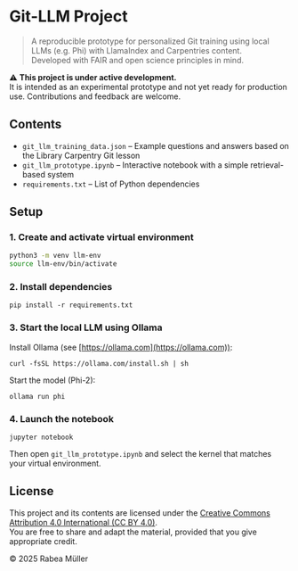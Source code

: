 # Git-LLM Project

> A reproducible prototype for personalized Git training using local LLMs (e.g. Phi) with LlamaIndex and Carpentries content.  
> Developed with FAIR and open science principles in mind.

⚠️ **This project is under active development.**  
It is intended as an experimental prototype and not yet ready for production use. Contributions and feedback are welcome.

## Contents

- `git_llm_training_data.json` – Example questions and answers based on the Library Carpentry Git lesson
- `git_llm_prototype.ipynb` – Interactive notebook with a simple retrieval-based system
- `requirements.txt` – List of Python dependencies

## Setup

### 1. Create and activate virtual environment

```bash
python3 -m venv llm-env
source llm-env/bin/activate
```

### 2. Install dependencies

`pip install -r requirements.txt`

### 3. Start the local LLM using Ollama

Install Ollama (see [https://ollama.com](https://ollama.com)):

`curl -fsSL https://ollama.com/install.sh | sh`

Start the model (Phi-2):

`ollama run phi`

### 4. Launch the notebook

`jupyter notebook`

Then open `git_llm_prototype.ipynb` and select the kernel that matches your virtual environment.

## License

This project and its contents are licensed under the [Creative Commons Attribution 4.0 International (CC BY 4.0)](https://creativecommons.org/licenses/by/4.0/).  
You are free to share and adapt the material, provided that you give appropriate credit.

© 2025 Rabea Müller
